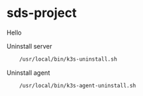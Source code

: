 # sds-project

Hello

Uninstall server

```bash
    /usr/local/bin/k3s-uninstall.sh
```

Uninstall agent

```bash
    /usr/local/bin/k3s-agent-uninstall.sh
```
